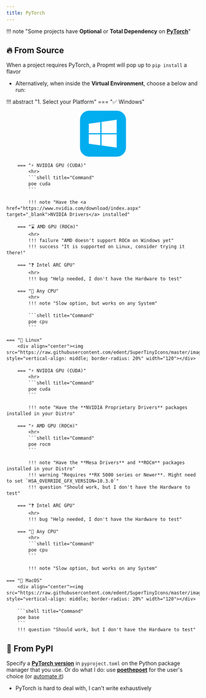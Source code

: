 ```yaml
---
title: PyTorch
---
```


!!! note "Some projects have **Optional** or **Total Dependency** on <a href="https://pytorch.org" target="_blank"><b>PyTorch</b></a>"

## 🔥 From Source

When a project requires PyTorch, a Propmt will pop up to `pip install` a flavor

- Alternatively, when inside the **Virtual Environment**, choose a below and run:

!!! abstract "1. Select your Platform"
    === "✅ Windows"
        <div align="center"><img src="https://raw.githubusercontent.com/edent/SuperTinyIcons/master/images/svg/windows.svg" style="vertical-align: middle; border-radius: 20%" width="120"></div>

        === "⚡️ NVIDIA GPU (CUDA)"
            <hr>
            ```shell title="Command"
            poe cuda
            ```

            !!! note "Have the <a href="https://www.nvidia.com/download/index.aspx" target="_blank">NVIDIA Drivers</a> installed"

        === "⌛️ AMD GPU (ROCm)"
            <hr>
            !!! failure "AMD doesn't support ROCm on Windows yet"
            !!! success "It is supported on Linux, consider trying it there!"

        === "❓ Intel ARC GPU"
            <hr>
            !!! bug "Help needed, I don't have the Hardware to test"

        === "🐢 Any CPU"
            <hr>
            !!! note "Slow option, but works on any System"

            ```shell title="Command"
            poe cpu
            ```

    === "🐧 Linux"
        <div align="center"><img src="https://raw.githubusercontent.com/edent/SuperTinyIcons/master/images/svg/linux.svg" style="vertical-align: middle; border-radius: 20%" width="120"></div>

        === "⚡️ NVIDIA GPU (CUDA)"
            <hr>
            ```shell title="Command"
            poe cuda
            ```

            !!! note "Have the **NVIDIA Proprietary Drivers** packages installed in your Distro"

        === "⚡️ AMD GPU (ROCm)"
            <hr>
            ```shell title="Command"
            poe rocm
            ```

            !!! note "Have the **Mesa Drivers** and **ROCm** packages installed in your Distro"
            !!! warning "Requires **RX 5000 series or Newer**. Might need to set `HSA_OVERRIDE_GFX_VERSION=10.3.0`"
            !!! question "Should work, but I don't have the Hardware to test"

        === "❓ Intel ARC GPU"
            <hr>
            !!! bug "Help needed, I don't have the Hardware to test"

        === "🐢 Any CPU"
            <hr>
            ```shell title="Command"
            poe cpu
            ```

            !!! note "Slow option, but works on any System"

    === "🍎 MacOS"
        <div align="center"><img src="https://raw.githubusercontent.com/edent/SuperTinyIcons/master/images/svg/apple.svg" style="vertical-align: middle; border-radius: 20%" width="120"></div>

        ```shell title="Command"
        poe base
        ```
        !!! question "Should work, but I don't have the Hardware to test"

## 🧀 From PyPI
Specify a [**PyTorch version**](https://pytorch.org/get-started/locally) in `pyproject.toml` on the Python package manager that you use. Or do what I do: use [**poethepoet**](https://github.com/nat-n/poethepoet) for the user's choice (or [automate it](https://github.com/BrokenSource/BrokenSource/blob/Master/Broken/Core/BrokenTorch.py))

- PyTorch is hard to deal with, I can't write exhaustively
